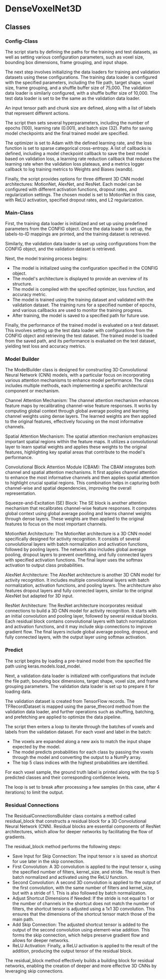 # DenseVoxelNet3D



## Classes

### Config-Class
The script starts by defining the paths for the training and test datasets, as well as setting various configuration parameters, such as voxel size, bounding box dimensions, frame grouping, and input shape.

The next step involves initializing the data loaders for training and validation datasets using these configurations. The training data loader is configured with the specified parameters, including the file path, target shape, voxel size, frame grouping, and a shuffle buffer size of 75,000. The validation data loader is similarly configured, with a shuffle buffer size of 10,000. The test data loader is set to be the same as the validation data loader.

An input tensor path and chunk size are defined, along with a list of labels that represent different actions.

The script then sets several hyperparameters, including the number of epochs (100), learning rate (0.001), and batch size (32). Paths for saving model checkpoints and the final trained model are specified.

The optimizer is set to Adam with the defined learning rate, and the loss function is set to sparse categorical cross-entropy. A list of callbacks is defined, including a model checkpoint callback to save the best model based on validation loss, a learning rate reduction callback that reduces the learning rate when the validation loss plateaus, and a metrics logger callback to log training metrics to Weights and Biases (wandb).

Finally, the script provides options for three different 3D CNN model architectures: MotionNet, AlexNet, and ResNet. Each model can be configured with different activation functions, dropout rates, and regularization settings. The chosen model is set to MotionNet in this case, with ReLU activation, specified dropout rates, and L2 regularization.

### Main-Class
First, the training data loader is initialized and set up using predefined parameters from the CONFIG object. Once the data loader is set up, the labels-to-ID mappings are printed, and the training dataset is retrieved.

Similarly, the validation data loader is set up using configurations from the CONFIG object, and the validation dataset is retrieved.

Next, the model training process begins:

- The model is initialized using the configuration specified in the CONFIG object.
- The model's architecture is displayed to provide an overview of its structure.
- The model is compiled with the specified optimizer, loss function, and accuracy metric.
- The model is trained using the training dataset and validated with the validation dataset. The training runs for a specified number of epochs, and various callbacks are used to monitor the training progress.
- After training, the model is saved to a specified path for future use.

Finally, the performance of the trained model is evaluated on a test dataset. This involves setting up the test data loader with configurations from the CONFIG object and retrieving the test dataset. The trained model is loaded from the saved path, and its performance is evaluated on the test dataset, yielding test loss and accuracy metrics.

### Model Builder
The ModelBuilder class is designed for constructing 3D Convolutional Neural Network (CNN) models, with a particular focus on incorporating various attention mechanisms to enhance model performance. The class includes multiple methods, each implementing a specific architectural component or mechanism.

Channel Attention Mechanism: The channel attention mechanism enhances feature maps by recalibrating channel-wise feature responses. It works by computing global context through global average pooling and learning channel weights using dense layers. The learned weights are then applied to the original features, effectively focusing on the most informative channels.

Spatial Attention Mechanism: The spatial attention mechanism emphasizes important spatial regions within the feature maps. It utilizes a convolutional layer to learn spatial weights and applies these weights to the original features, highlighting key spatial areas that contribute to the model's performance.

Convolutional Block Attention Module (CBAM): The CBAM integrates both channel and spatial attention mechanisms. It first applies channel attention to enhance the most informative channels and then applies spatial attention to highlight crucial spatial regions. This combination helps in capturing both channel-wise and spatial dependencies, improving the overall representation.

Squeeze-and-Excitation (SE) Block: The SE block is another attention mechanism that recalibrates channel-wise feature responses. It computes global context using global average pooling and learns channel weights through dense layers. These weights are then applied to the original features to focus on the most important channels.

MotionNet Architecture: The MotionNet architecture is a 3D CNN model specifically designed for activity recognition. It consists of several convolutional layers with batch normalization and activation functions, followed by pooling layers. The network also includes global average pooling, dropout layers to prevent overfitting, and fully connected layers with specified activation functions. The final layer uses the softmax activation to output class probabilities.

AlexNet Architecture: The AlexNet architecture is another 3D CNN model for activity recognition. It includes multiple convolutional layers with batch normalization, activation functions, and pooling layers. The architecture also features dropout layers and fully connected layers, similar to the original AlexNet but adapted for 3D input.

ResNet Architecture: The ResNet architecture incorporates residual connections to build a 3D CNN model for activity recognition. It starts with an initial convolution and pooling layer, followed by several residual blocks. Each residual block contains convolutional layers with batch normalization and activation functions, and it may include skip connections to improve gradient flow. The final layers include global average pooling, dropout, and fully connected layers, with the output layer using softmax activation.

### Predict
The script begins by loading a pre-trained model from the specified file path using keras.models.load_model.

Next, a validation data loader is initialized with configurations that include the file path, bounding box dimensions, target shape, voxel size, and frame grouping parameters. The validation data loader is set up to prepare it for loading data.

The validation dataset is created from TensorFlow records. The TFRecordDataset is mapped using the parse_tfrecord method from the validation data loader, and further operations such as shuffling, batching, and prefetching are applied to optimize the data pipeline.

The script then enters a loop to iterate through the batches of voxels and labels from the validation dataset. For each voxel and label in the batch:

- The voxels are expanded along a new axis to match the input shape expected by the model.
- The model predicts probabilities for each class by passing the voxels through the model and converting the output to a NumPy array.
- The top 5 class indices with the highest probabilities are identified.

For each voxel sample, the ground truth label is printed along with the top 5 predicted classes and their corresponding confidence levels.

The loop is set to break after processing a few samples (in this case, after 4 iterations) to limit the output.

### Residual Connections
The ResidualConnectionsBuilder class contains a method called residual_block that constructs a residual block for a 3D Convolutional Neural Network (CNN). Residual blocks are essential components of ResNet architectures, which allow for deeper networks by facilitating the flow of gradients.

The residual_block method performs the following steps:

- Save Input for Skip Connection: The input tensor x is saved as shortcut for use later in the skip connection.
- First Convolution: A 3D convolution is applied to the input tensor x, using the specified number of filters, kernel_size, and stride. The result is then batch normalized and activated using the ReLU function.
- Second Convolution: A second 3D convolution is applied to the output of the first convolution, with the same number of filters and kernel_size, but with a stride of 1. This is also followed by batch normalization.
- Adjust Shortcut Dimensions if Needed: If the stride is not equal to 1 or the number of channels in the shortcut does not match the number of filters, the shortcut tensor is adjusted using a 1x1 3D convolution. This ensures that the dimensions of the shortcut tensor match those of the main path.
- Add Skip Connection: The adjusted shortcut tensor is added to the output of the second convolution using element-wise addition. This forms the skip connection, which helps preserve gradient flow and allows for deeper networks.
- ReLU Activation: Finally, a ReLU activation is applied to the result of the addition, producing the output tensor of the residual block.

The residual_block method effectively builds a building block for residual networks, enabling the creation of deeper and more effective 3D CNNs by leveraging skip connections.

